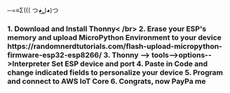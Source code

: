 ─=≡Σ((( つ◕ل͜◕)つ

<h3>
1.   Download and Install Thonny< /br>
2.   Erase your ESP's memory and upload MicroPython Environment to your device https://randomnerdtutorials.com/flash-upload-micropython-firmware-esp32-esp8266/
3.   Thonny --> tools-->options-->Interpreter  Set ESP device and port
4.   Paste in Code and change indicated fields to personalize your device
5.   Program and connect to AWS IoT Core
6.   Congrats, now PayPa me</h3>
